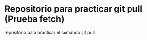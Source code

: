 # Repositorio para practicar git pull (Prueba fetch)
repositorio para practicar el comando git pull
